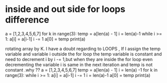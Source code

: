 
# inside and out side for loops difference

a = [1,2,3,4,5,6,7]
for k in range(3):
    temp = a[len(a) - 1]
    i = len(a)-1
    while i >= 1:
        a[i] = a[i-1]
        i -= 1
    a[0] = temp
print(a)

rotating array by K.
I have a doubt regarding to LOOPS , If I assign the temp variable and variable i outside the for loop the temp variable is constant and  need to decrement i by i -= 1,but when they are inside the for loop even  decrementing the variable i is same in the next iteration and temp is not constant .why ??
a = [1,2,3,4,5,6,7]
temp = a[len(a) - 1]
i = len(a) -1
for k in range(3):
    while i >= 1:
        a[i] = a[i-1]
        i -= 1
    i = len(a)-1
    a[0] = temp
print(a)


        